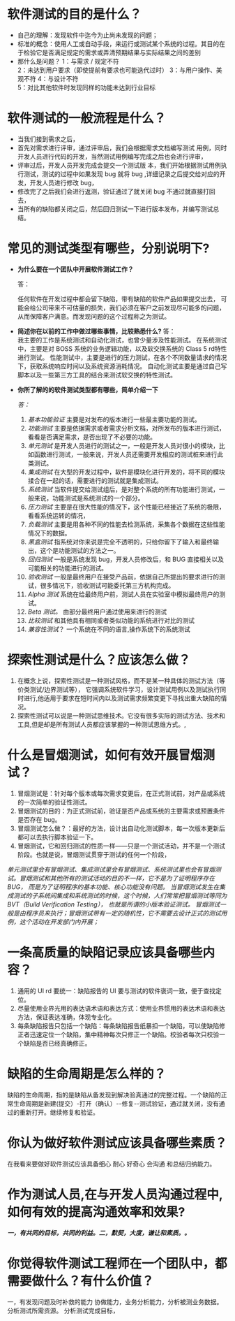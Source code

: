 #  软件测试的目的是什么？
- 自己的理解：发现软件中迄今为止尚未发现的问题；
- 标准的概念：使用人工或自动手段，来运行或测试某个系统的过程。其目的在于检验它是否满足规定的需求或弄清预期结果与实际结果之间的差别
- 那什么是问题？
1：与需求 / 规定不符     
2：未达到用户要求（即使提前有要求也可能迭代过时） 
3：与用户操作、美观不符
4：与设计不符                      
5：对比其他软件时发现同样的功能未达到行业目标

# 软件测试的一般流程是什么？

- 当我们接到需求之后，
- 首先对需求进行评审，通过评审后，我们会根据需求文档编写测试 用例，同时开发人员进行代码的开发，当然测试用例编写完成之后也会进行评审，
- 评审过后，开发人员开发完成会提交一个测试版 本，我们开始根据测试用例执行测试，测试的过程中如果发现 bug 就将 bug ,详细记录之后提交给对应的开发，开发人员进行修改 bug，
- 修改完了之后我们会进行返测，验证通过了就关闭 bug 不通过就直接打回去，
- 当所有的缺陷都关闭之后，然后回归测试一下进行版本发布，并编写测试总结。

# 常见的测试类型有哪些，分别说明下?

- __为什么要在一个团队中开展软件测试工作？__

  答：

  任何软件在开发过程中都会留下缺陷，带有缺陷的软件产品如果提交出去，
  可能会给公司带来不可估量的损失，我们必须在客户之前发现尽可能多的问题，
  从而保障客户满意。而发现问题的这个过程称之为测试。

- __简述你在以前的工作中做过哪些事情，比较熟悉什么?__
   答：  
   我主要的工作是系统测试和自动化测试，也曾少量涉及性能测试。
   在系统测试中，主要是对 BOSS 系统的业务逻辑功能，以及软交换系统的 Class 5 rd特性进行测试。
   性能测试中，主要是进行的压力测试，在各个不同数量请求的情况下，获取系统响应时间以及系统资源消耗情况。
   自动化测试主要是通过自己写脚本以及一些第三方工具的结合来测试软交换的特性测试。

- __你所了解的的软件测试类型都有哪些，简单介绍一下__

    _答：_

  1.  _基本功能验证_
 主要是对发布的版本进行一些最主要功能的测试。
  2. _功能测试_
 主要是依据需求或者需求分析文档，对所发布的版本进行测试，看看是否满足需求，是否出现了不必要的功能。
  3. _单元测试_
 是开发人员进行的测试之一，一般是开发人员对很小的模块，比如函数进行测试，一般来说，开发人员还需要开发相应的测试桩来进行此类测试。
  4.  _集成测试_
 在大型的开发过程中，软件是模块化进行开发的，将不同的模块揉合在一起的话，需要进行的测试就是集成测试。
  5.  _系统测试_
 当软件提交给测试组后，是对整个系统的所有功能进行测试，一般来说，功能测试是系统测试的一个部分。
  6.  _压力测试_
 主要是在很大性能的情况下，这个性能已经接近了系统的极限，看看系统运转的情况，
  7.  _负载测试_
 主要是用各种不同的性能去检测系统，采集各个数据在这些性能情况下的数据。
  8.  _黑盒测试_
 指系统对你来说是完全不透明的，只给你留下了输入和最终输出，这个是功能测试的方法之一。
  9. _回归测试_
      一般是系统发现 bug，开发人员修改后，和 BUG 直接相关以及可能相关的功能进行的测试。
  10. _验收测试_
 一般是最终用户在接受产品前，依据自己所提出的要求进行的测试，很多情况下，验收测试可能委托第三方机构完成。
  11. _Alpha 测试_
 系统在给最终用户前，测试人员在实验室中模拟最终用户的测试。
  12. _Beta 测试。_
 由部分最终用户通过使用来进行的测试
  13. _比较测试_
和其他具有相同或者类似功能的系统进行对比的测试
  14. _兼容性测试_？
一个系统在不同的语言,操作系统下的系统测试

# 探索性测试是什么？应该怎么做？
1. 在概念上说，探索性测试是一种测试风格，而不是某一种具体的测试方法（等价类测试/边界测试等），
   它强调系统软件学习，设计测试用例以及测试执行同时进行,他适用于要求在短时间内以及测试需求频繁变更下寻找出重大缺陷的情况。
2. 探索性测试可以说是一种测试思维技术。它没有很多实际的测试方法、技术和工具,但是却是所有测试人员都应该掌握的一种测试思维方式。,  

# 什么是冒烟测试，如何有效开展冒烟测试？
 1. 冒烟测试是：针对每个版本或每次需求变更后，在正式测试前，对产品或系统的一次简单的验证性测试。
2. 冒烟测试的目的：为正式测试前，验证是否产品或系统的主要需求或预置条件是否存在 bug。
3. 冒烟测试怎么做？：最好的方法，设计出自动化测试脚本，每一次版本更新后都可以去执行脚本验证一下。
4. 冒烟测试，它和回归测试的性质一样——只是一个测试活动，并不是一个测试阶段。也就是说，冒烟测试贯穿于测试的任何一个阶段，

_单元测试里会有冒烟测试、集成测试里会有冒烟测试、系统测试里也会有冒烟测试。冒烟测试和其他所有的测试活动的目的不一样，它不是为了证明程序存在 BUG，
而是为了证明程序的基本功能、核心功能没有问题。 当冒烟测试发生在集成测试的子系统间集成和系统测试的时候，这个时候，人们常常把冒烟测试等同为 BVT（Build Verification Testing），
也就是所谓的小版本验证测试。 冒烟测试一般是由程序员来执行；冒烟测试带有一定的随机性，它不需要去设计正式的测试用例，这个活动在开发部门内开展；_

#  一条高质量的缺陷记录应该具备哪些内容？
 1. 通用的 UI rd 要统一：缺陷报告的 UI 要与测试的软件褒词一致，便于查找定位。
 2. 尽量使用业界光用的表达语术语和表达方式：使用业界惯用的表达术语和表达方法，保证表达准确，体现专业化。
 3. 每条缺陷报告只包括一个缺陷：每条缺陷报告纸暴扣一个缺陷，可以使缺陷修正者迅速定位一个缺陷，集中精神每次只修正一个缺陷。校验者每次只校验一个缺陷是否已经真确修正。 


#  缺陷的生命周期是怎么样的？

   缺陷的生命周期，指的是缺陷从备发现到解决验真通过的完整过程。一个缺陷的正常生命周期是新建(提交）-打开（确认）--修复--测试验证，通过就关闭，没有通过的重新打开。继续修复和验证。

###   

# 你认为做好软件测试应该具备哪些素质？ 

在我看来要做好软件测试应该具备细心 耐心 好奇心 会沟通 和总结归纳能力。

# 作为测试人员,在与开发人员沟通过程中,如何有效的提高沟通效率和效果?

#####  一，有共同的目标，共同的利益。二，默契，大度，谦让和素质。。

#   你觉得软件测试工程师在一个团队中，都需要做什么？有什么价值？ 

一，有发现问题及时补救的能力 协做能力，业务分析能力，分析被测业务数据。分析测试所需资源。 分析测试完成目标，

